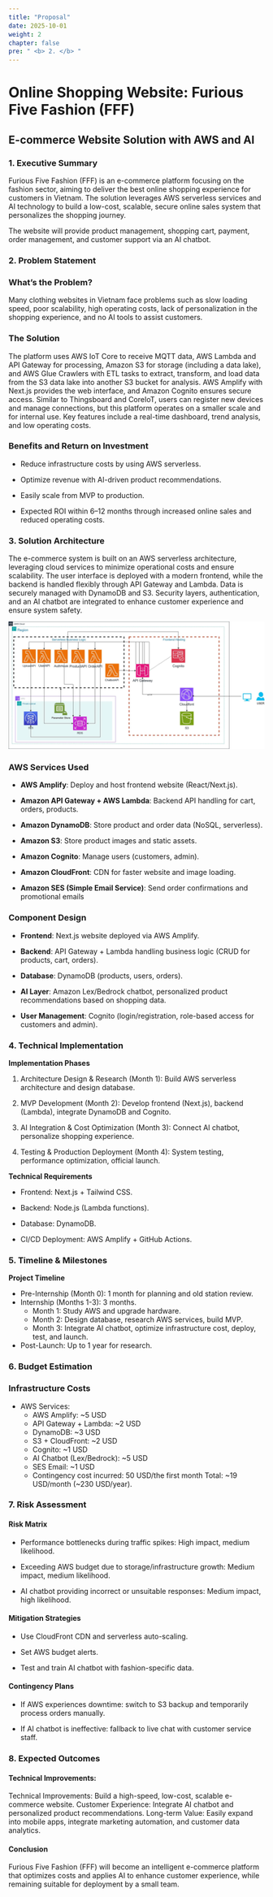 ```yaml
---
title: "Proposal"
date: 2025-10-01
weight: 2
chapter: false
pre: " <b> 2. </b> "
---
```




# Online Shopping Website: Furious Five Fashion (FFF)
## E-commerce Website Solution with AWS and AI

### 1. Executive Summary
Furious Five Fashion (FFF) is an e-commerce platform focusing on the fashion sector, aiming to deliver the best online shopping experience for customers in Vietnam. The solution leverages AWS serverless services and AI technology to build a low-cost, scalable, secure online sales system that personalizes the shopping journey.

The website will provide product management, shopping cart, payment, order management, and customer support via an AI chatbot.

### 2. Problem Statement
### What’s the Problem?
Many clothing websites in Vietnam face problems such as slow loading speed, poor scalability, high operating costs, lack of personalization in the shopping experience, and no AI tools to assist customers.

### The Solution
The platform uses AWS IoT Core to receive MQTT data, AWS Lambda and API Gateway for processing, Amazon S3 for storage (including a data lake), and AWS Glue Crawlers with ETL tasks to extract, transform, and load data from the S3 data lake into another S3 bucket for analysis. AWS Amplify with Next.js provides the web interface, and Amazon Cognito ensures secure access. Similar to Thingsboard and CoreIoT, users can register new devices and manage connections, but this platform operates on a smaller scale and for internal use. Key features include a real-time dashboard, trend analysis, and low operating costs.

### Benefits and Return on Investment
- Reduce infrastructure costs by using AWS serverless.

- Optimize revenue with AI-driven product recommendations.

- Easily scale from MVP to production.

- Expected ROI within 6–12 months through increased online sales and reduced operating costs.

### 3. Solution Architecture
The e-commerce system is built on an AWS serverless architecture, leveraging cloud services to minimize operational costs and ensure scalability. The user interface is deployed with a modern frontend, while the backend is handled flexibly through API Gateway and Lambda. Data is securely managed with DynamoDB and S3. Security layers, authentication, and an AI chatbot are integrated to enhance customer experience and ensure system safety.

![E-commerce Website Solution ](/images/2-Proposal/proposal.jpg)


### AWS Services Used
- **AWS Amplify**: Deploy and host frontend website (React/Next.js).

- **Amazon API Gateway + AWS Lambda**: Backend API handling for cart, orders, products.

- **Amazon DynamoDB**: Store product and order data (NoSQL, serverless).

- **Amazon S3**: Store product images and static assets.

- **Amazon Cognito**: Manage users (customers, admin).

- **Amazon CloudFront**: CDN for faster website and image loading.

- **Amazon SES (Simple Email Service)**: Send order confirmations and promotional emails

### Component Design
- **Frontend**: Next.js website deployed via AWS Amplify.

- **Backend**: API Gateway + Lambda handling business logic (CRUD for products, cart, orders).

- **Database**: DynamoDB (products, users, orders).

- **AI Layer**: Amazon Lex/Bedrock chatbot, personalized product recommendations based on shopping data.

- **User Management**: Cognito (login/registration, role-based access for customers and admin).

### 4. Technical Implementation
**Implementation Phases**
1. Architecture Design & Research (Month 1): Build AWS serverless architecture and design database.

2. MVP Development (Month 2): Develop frontend (Next.js), backend (Lambda), integrate DynamoDB and Cognito.

3. AI Integration & Cost Optimization (Month 3): Connect AI chatbot, personalize shopping experience.

4. Testing & Production Deployment (Month 4): System testing, performance optimization, official launch.

**Technical Requirements**
- Frontend: Next.js + Tailwind CSS.

- Backend: Node.js (Lambda functions).

- Database: DynamoDB.

- CI/CD Deployment: AWS Amplify + GitHub Actions.

### 5. Timeline & Milestones
**Project Timeline**
- Pre-Internship (Month 0): 1 month for planning and old station review.
- Internship (Months 1-3): 3 months.
    - Month 1: Study AWS and upgrade hardware.
    - Month 2: Design database, research AWS services, build MVP.
    - Month 3: Integrate AI chatbot, optimize infrastructure cost, deploy, test, and launch.
- Post-Launch: Up to 1 year for research.

### 6. Budget Estimation

### Infrastructure Costs
- AWS Services:
   - AWS Amplify: ~5 USD
   - API Gateway + Lambda: ~2 USD
   - DynamoDB: ~3 USD
   -  S3 + CloudFront: ~2 USD
   - Cognito: ~1 USD
   - AI Chatbot (Lex/Bedrock): ~5 USD
   - SES Email: ~1 USD
   - Contingency cost incurred: 50 USD/the first month
Total: ~19 USD/month (~230 USD/year).


### 7. Risk Assessment
#### Risk Matrix
- Performance bottlenecks during traffic spikes: High impact, medium likelihood.

- Exceeding AWS budget due to storage/infrastructure growth: Medium impact, medium likelihood.

- AI chatbot providing incorrect or unsuitable responses: Medium impact, high likelihood.
#### Mitigation Strategies
- Use CloudFront CDN and serverless auto-scaling.

- Set AWS budget alerts.

- Test and train AI chatbot with fashion-specific data.
#### Contingency Plans
- If AWS experiences downtime: switch to S3 backup and temporarily process orders manually.

- If AI chatbot is ineffective: fallback to live chat with customer service staff.
### 8. Expected Outcomes
#### Technical Improvements: 
Technical Improvements: Build a high-speed, low-cost, scalable e-commerce website.
Customer Experience: Integrate AI chatbot and personalized product recommendations.
Long-term Value: Easily expand into mobile apps, integrate marketing automation, and customer data analytics.
#### Conclusion

Furious Five Fashion (FFF) will become an intelligent e-commerce platform that optimizes costs and applies AI to enhance customer experience, while remaining suitable for deployment by a small team.
